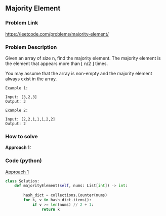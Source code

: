 ## Majority Element

### Problem Link

https://leetcode.com/problems/majority-element/

### Problem Description 


Given an array of size n, find the majority element. The majority element is the element that appears more than ⌊ n/2 ⌋ times.

You may assume that the array is non-empty and the majority element always exist in the array.

```
Example 1:

Input: [3,2,3]
Output: 3

```

```
Example 2:

Input: [2,2,1,1,1,2,2]
Output: 2

```

### How to solve 

**Approach 1:**


### Code (python)

[Approach 1](https://github.com/yanray/leetcode/blob/master/problems/0169Majority_Element/0169Majority_Element1.py)

```python
class Solution:
    def majorityElement(self, nums: List[int]) -> int:
        
        hash_dict = collections.Counter(nums)
        for k, v in hash_dict.items():
            if v >= len(nums) // 2 + 1:
                return k
```
